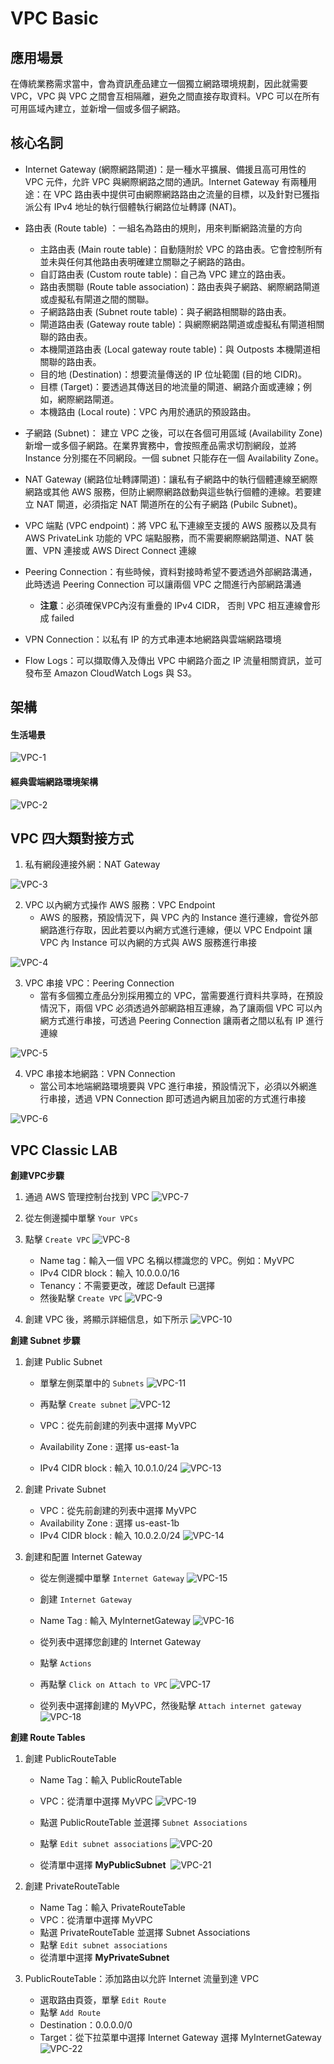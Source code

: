 # VPC Basic

## 應用場景
在傳統業務需求當中，會為資訊產品建立一個獨立網路環境規劃，因此就需要 VPC，VPC 與 VPC 之間會互相隔離，避免之間直接存取資料。VPC 可以在所有可用區域內建立，並新增一個或多個子網路。

## 核心名詞
- Internet Gateway (網際網路閘道)：是一種水平擴展、備援且高可用性的 VPC 元件，允許 VPC 與網際網路之間的通訊。Internet Gateway 有兩種用途：在 VPC 路由表中提供可由網際網路路由之流量的目標，以及針對已獲指派公有 IPv4 地址的執行個體執行網路位址轉譯 (NAT)。

- 路由表 (Route table) ：一組名為路由的規則，用來判斷網路流量的方向
    - 主路由表 (Main route table)：自動隨附於 VPC 的路由表。它會控制所有並未與任何其他路由表明確建立關聯之子網路的路由。
    - 自訂路由表 (Custom route table)：自己為 VPC 建立的路由表。
    - 路由表關聯 (Route table association)：路由表與子網路、網際網路閘道或虛擬私有閘道之間的關聯。
    - 子網路路由表 (Subnet route table)：與子網路相關聯的路由表。
    - 閘道路由表 (Gateway route table)：與網際網路閘道或虛擬私有閘道相關聯的路由表。
    - 本機閘道路由表 (Local gateway route table)：與 Outposts 本機閘道相關聯的路由表。
    - 目的地 (Destination)：想要流量傳送的 IP 位址範圍 (目的地 CIDR)。
    - 目標 (Target)：要透過其傳送目的地流量的閘道、網路介面或連線；例如，網際網路閘道。
    - 本機路由 (Local route)：VPC 內用於通訊的預設路由。

- 子網路 (Subnet)： 建立 VPC 之後，可以在各個可用區域 (Availability Zone) 新增一或多個子網路。在業界實務中，會按照產品需求切割網段，並將 Instance 分別擺在不同網段。一個 subnet 只能存在一個 Availability Zone。

- NAT Gateway (網路位址轉譯閘道)：讓私有子網路中的執行個體連線至網際網路或其他 AWS 服務，但防止網際網路啟動與這些執行個體的連線。若要建立 NAT 閘道，必須指定 NAT 閘道所在的公有子網路 (Pubilc Subnet)。

- VPC 端點 (VPC endpoint)：將 VPC 私下連線至支援的 AWS 服務以及具有 AWS PrivateLink 功能的 VPC 端點服務，而不需要網際網路閘道、NAT 裝置、VPN 連接或 AWS Direct Connect 連線

- Peering Connection：有些時候，資料對接時希望不要透過外部網路溝通，此時透過 Peering Connection 可以讓兩個 VPC 之間進行內部網路溝通
    - **注意**：必須確保VPC內沒有重疊的 IPv4 CIDR， 否則 VPC 相互連線會形成 failed

- VPN Connection：以私有 IP 的方式串連本地網路與雲端網路環境

- Flow Logs：可以擷取傳入及傳出 VPC 中網路介面之 IP 流量相關資訊，並可發布至  Amazon CloudWatch Logs 與 S3。

## 架構

#### 生活場景
![VPC-1](./VPC/VPC-1.jpg "VPC-1")

#### 經典雲端網路環境架構
![VPC-2](./VPC/VPC-2.jpg "VPC-2")

## VPC 四大類對接方式

1. 私有網段連接外網：NAT Gateway

![VPC-3](./VPC/VPC-3.jpg "VPC-3")

2. VPC 以內網方式操作 AWS 服務：VPC Endpoint
    - AWS 的服務，預設情況下，與 VPC 內的 Instance 進行連線，會從外部網路進行存取，因此若要以內網方式進行連線，便以 VPC Endpoint 讓 VPC 內 Instance 可以內網的方式與 AWS 服務進行串接

![VPC-4](./VPC/VPC-4.jpg "VPC-4")

3. VPC 串接 VPC：Peering Connection
    - 當有多個獨立產品分別採用獨立的 VPC，當需要進行資料共享時，在預設情況下，兩個 VPC 必須透過外部網路相互連線，為了讓兩個 VPC 可以內網方式進行串接，可透過 Peering Connection 讓兩者之間以私有 IP 進行連線

![VPC-5](./VPC/VPC-5.jpg "VPC-5")

4. VPC 串接本地網路：VPN Connection
    - 當公司本地端網路環境要與 VPC 進行串接，預設情況下，必須以外網進行串接，透過 VPN Connection 即可透過內網且加密的方式進行串接

![VPC-6](./VPC/VPC-6.jpg "VPC-6")

## VPC Classic LAB

 **創建VPC步驟**

1. 通過 AWS 管理控制台找到 VPC
![VPC-7](./VPC/VPC-7.png "VPC-7")

2. 從左側邊攔中單擊 `Your VPCs`

3. 點擊 `Create VPC`
![VPC-8](./VPC/VPC-8.png "VPC-8")

    - Name tag：輸入一個 VPC 名稱以標識您的 VPC。例如：MyVPC
    - IPv4 CIDR block：輸入 10.0.0.0/16
    - Tenancy：不需要更改，確認 Default 已選擇
    - 然後點擊 `Create VPC`
![VPC-9](./VPC/VPC-9.png "VPC-9")

4. 創建 VPC 後，將顯示詳細信息，如下所示
![VPC-10](./VPC/VPC-10.png "VPC-10")

**創建 Subnet 步驟**

1. 創建 Public Subnet
    - 單擊左側菜單中的 `Subnets`
![VPC-11](./VPC/VPC-11.png "VPC-11")

    - 再點擊 `Create subnet`
![VPC-12](./VPC/VPC-12.png "VPC-12")

    - VPC：從先前創建的列表中選擇 MyVPC
    - Availability Zone : 選擇 us-east-1a
    - IPv4 CIDR block : 輸入 10.0.1.0/24
![VPC-13](./VPC/VPC-13.png "VPC-13")

2. 創建 Private Subnet
    - VPC：從先前創建的列表中選擇 MyVPC
    - Availability Zone : 選擇 us-east-1b
    - IPv4 CIDR block : 輸入 10.0.2.0/24
![VPC-14](./VPC/VPC-14.png "VPC-14")

3. 創建和配置 Internet Gateway
    - 從左側邊攔中單擊 `Internet Gateway`
![VPC-15](./VPC/VPC-15.png "VPC-15")

    - 創建 `Internet Gateway`
    - Name Tag : 輸入 MyInternetGateway
![VPC-16](./VPC/VPC-16.png "VPC-16")

    - 從列表中選擇您創建的 Internet Gateway
    - 點擊 `Actions`
    - 再點擊 `Click on Attach to VPC`
![VPC-17](./VPC/VPC-17.png "VPC-17")

    - 從列表中選擇創建的 MyVPC，然後點擊 `Attach internet gateway`
![VPC-18](./VPC/VPC-18.png "VPC-18")

**創建 Route Tables**

1. 創建 PublicRouteTable
    - Name Tag：輸入 PublicRouteTable
    - VPC：從清單中選擇 MyVPC 
![VPC-19](./VPC/VPC-19.png "VPC-19")

    - 點選 PublicRouteTable 並選擇 `Subnet Associations`  
    - 點擊 `Edit subnet associations`
![VPC-20](./VPC/VPC-20.png "VPC-20")

    - 從清單中選擇 **MyPublicSubnet** 
![VPC-21](./VPC/VPC-21.png "VPC-21")

2. 創建 PrivateRouteTable
    - Name Tag：輸入 PrivateRouteTable
    - VPC：從清單中選擇 MyVPC
    - 點選 PrivateRouteTable 並選擇 Subnet Associations
    - 點擊 `Edit subnet associations`
    - 從清單中選擇 **MyPrivateSubnet**

3. PublicRouteTable：添加路由以允許 Internet 流量到達 VPC
    - 選取路由頁簽，單擊 `Edit Route`
    - 點擊 `Add Route`
    - Destination：0.0.0.0/0
    - Target：從下拉菜單中選擇 Internet Gateway 選擇 MyInternetGateway
![VPC-22](./VPC/VPC-22.png "VPC-22")







